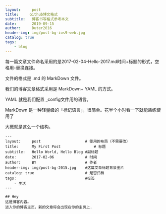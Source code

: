 ```yaml
---
layout:     post
title:     Github博文格式
subtitle:   博客书写格式参考本文
date:       2019-09-15
author:     Duter2016
header-img: img/post-bg-ios9-web.jpg
catalog: true
tags:
    - blog
---
```



每一篇文章文件命名采用的是2017-02-04-Hello-2017.md时间+标题的形式，空格用-替换连接。

文件的格式是 .md 的 MarkDown 文件。

我们的博客文章格式采用是 MarkDown+ YAML 的方式。

YAML 就是我们配置 _config文件用的语言。

MarkDown 是一种轻量级的「标记语言」，很简单。花半个小时看一下就能熟练使用了

大概就是这么一个结构。

```
---
layout:     post   				    # 使用的布局（不需要改）
title:      My First Post 				# 标题 
subtitle:   Hello World, Hello Blog #副标题
date:       2017-02-06 				# 时间
author:     BY 						# 作者
header-img: img/post-bg-2015.jpg 	#这篇文章标题背景图片
catalog: true 						# 是否归档
tags:								#标签
    - 生活
---

## Hey
这是博客内容。
进入你的博客主页，新的文章将会出现在你的主页上.
```
